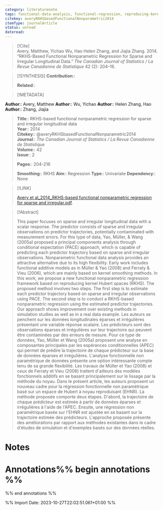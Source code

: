 ```yaml
---
category: literaturenote
tags: functional-data-analysis, functional-regression, reproducing-kernel-hilbert-space, sparse-functional-data
citekey: averyRKHSbasedFunctionalNonparametric2014
itemType: journalArticle
status: unread  
dateread:  
---
```


> [!Cite]  
> Avery, Matthew, Yichao Wu, Hao Helen Zhang, and Jiajia Zhang. 2014. “RKHS-Based Functional Nonparametric Regression for Sparse and Irregular Longitudinal Data.” _The Canadian Journal of Statistics / La Revue Canadienne de Statistique_ 42 (2): 204–16.

> [!SYNTHESIS] 
>**Contribution**::
>
>**Related**:: 
>

> [!METADATA]  
>
**Author**:: Avery, Matthew
**Author**:: Wu, Yichao
**Author**:: Helen Zhang, Hao
**Author**:: Zhang, Jiajia<br>
> **Title**:: RKHS-based functional nonparametric regression for sparse and irregular longitudinal data    
> **Year**:: 2014     
> **Citekey**:: @averyRKHSbasedFunctionalNonparametric2014    
>**Journal**:: *The Canadian Journal of Statistics / La Revue Canadienne de Statistique*    
>**Volume**:: 42    
>**Issue**:: 2     
>    
>    
>     
> **Pages**:: 204-216    
>    
> **Smoothing**:: RKHS
> **Aim**:: Regression
>**Type**:: Univariate
>**Dependency**:: None

> [!LINK] 
>
> [Avery et al_2014_RKHS-based functional nonparametric regression for sparse and irregular.pdf](file:///Users/steven/Library/CloudStorage/GoogleDrive-steven.golovkine@ul.ie/My%20Drive/bibliography/The%20Canadian%20Journal%20of%20Statistics%20/%20La%20Revue%20Canadienne%20de%20Statistique/2014/Avery%20et%20al_2014_RKHS-based%20functional%20nonparametric%20regression%20for%20sparse%20and%20irregular.pdf).

>[!Abstract]
>
>This paper focuses on sparse and irregular longitudinal data with a scalar response. The predictor consists of sparse and irregular observations on predictor trajectories, potentially contaminated with measurement errors. For this type of data, Yao, Müller, & Wang (2005a) proposed a principal components analysis through conditional expectation (PACE) approach, which is capable of predicting each predictor trajectory based on sparse and irregular observations. Nonparametric functional data analysis provides an attractive alternative due to its high flexibility. Early work includes functional additive models as in Müller & Yao (2008) and Ferraty & Vieu (2006), which are mainly based on kernel smoothing methods. In this work, we propose a new functional nonparametric regression framework based on reproducing kernel Hubert spaces (RKHS). The proposed method involves two steps. The first step is to estimate each predictor trajectory based on sparse and irregular observations using PACE. The second step is to conduct a RKHS-based nonparametric regression using the estimated predictor trajectories. Our approach shows improvement over existing methods in simulation studies as well as in a real data example. Les auteurs se penchent sur les données longitudinales éparses et irrégulières présentant une variable réponse scalaire. Les prédicteurs sont des observations éparses et irrégulières sur leur trajectoire qui peuvent être contaminées par des erreurs de mesure. Pour ce type de données, Yao, Müller et Wang (2005a) proposent une analyse en composantes principales par les espérances conditionnelles (APEC) qui permet de prédire la trajectoire de chaque prédicteur sur la base de données éparses et irrégulières. L'analyse fonctionnelle non paramétrique de données présente une option intéressante compte tenu de sa grande flexibilité. Les travaux de Müller et Yao (2008) et ceux de Ferraty et Vieu (2006) traitent d'ailleurs des modèles fonctionnels additifs en se basant principalement sur le lissage par la méthode du noyau. Dans le présent article, les auteurs proposent un nouveau cadre pour la régression fonctionnelle non paramétrique basé sur un espace de Hubert à noyau reproduisant (EHNR). La méthode proposée comporte deux étapes. D'abord, la trajectoire de chaque prédicteur est estimée à partir de données éparses et irrégulières à l'aide de l'APEC. Ensuite, une régression non paramétrique basée sur l'EHNR est ajustée en se basant sur la trajectoire estimée des prédicteurs. L'approche proposée présente des améliorations par rapport aux méthodes existantes dans le cadre d'études de simulation et d'exemples basés sur des données réelles.
>>


# Notes<br>
# Annotations%% begin annotations %%  
 
  
%% end annotations %%

%% Import Date: 2023-10-27T22:02:51.061+01:00 %%
